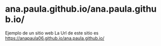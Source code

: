 # ana.paula.github.io/ana.paula.github.io/
Ejemplo de un sitio web
La Url de este sitio es
https://anapaula06.github.io/ana.paula.github.io/
